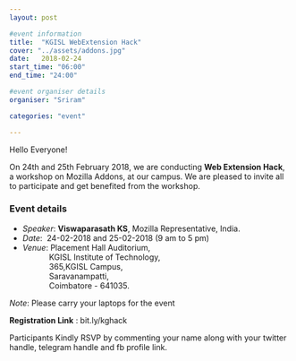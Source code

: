 ```yaml
---
layout: post

#event information
title:  "KGISL WebExtension Hack"
cover: "../assets/addons.jpg"
date:   2018-02-24
start_time: "06:00"
end_time: "24:00"

#event organiser details
organiser: "Sriram"

categories: "event"

---
```

Hello Everyone!

On 24th and 25th February 2018, we are conducting **Web Extension Hack**, a workshop on Mozilla Addons, at our campus. We are pleased to invite all to participate and get benefited from the workshop.
### Event details
- *Speaker*: **Viswaparasath KS**, Mozilla Representative, India.
- *Date*:&nbsp; 24-02-2018 and 25-02-2018 (9 am to 5 pm)
- *Venue*: Placement Hall Auditorium,<br> 
&nbsp;&nbsp;&nbsp;&nbsp;&nbsp;&nbsp;&nbsp;&nbsp;&nbsp;&nbsp;&nbsp;&nbsp;KGISL Institute of Technology,<br>
&nbsp;&nbsp;&nbsp;&nbsp;&nbsp;&nbsp;&nbsp;&nbsp;&nbsp;&nbsp;&nbsp;&nbsp;365,KGISL Campus,<br>
&nbsp;&nbsp;&nbsp;&nbsp;&nbsp;&nbsp;&nbsp;&nbsp;&nbsp;&nbsp;&nbsp;&nbsp;Saravanampatti,<br>
&nbsp;&nbsp;&nbsp;&nbsp;&nbsp;&nbsp;&nbsp;&nbsp;&nbsp;&nbsp;&nbsp;&nbsp;Coimbatore - 641035.

*Note*: Please carry your laptops for the event

**Registration Link** : bit.ly/kghack

Participants Kindly RSVP by commenting your name along with your twitter handle, telegram handle and fb profile link.

